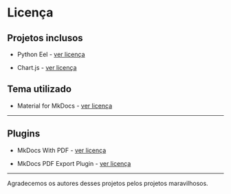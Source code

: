# Licença

## Projetos inclusos

* Python Eel - [ver licença](https://github.com/python-eel/Eel/blob/master/LICENSE)

* Chart.js - [ver licença](https://github.com/chartjs/Chart.js/blob/master/LICENSE.md)



## Tema utilizado

* Material for MkDocs - [ver licença](https://github.com/squidfunk/mkdocs-material/blob/master/LICENSE)

___

## Plugins

* MkDocs With PDF - [ver licença](https://github.com/orzih/mkdocs-with-pdf/blob/master/LICENSE)

* MkDocs PDF Export Plugin - [ver licença](https://github.com/zhaoterryy/mkdocs-pdf-export-plugin/blob/master/LICENSE.md)

___

Agradecemos os autores desses projetos pelos projetos maravilhosos.